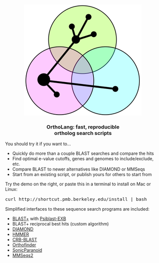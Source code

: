 <center>
<img id="logo" src="/static/ortholang.svg"></img>
<h3 id="tagline">OrthoLang: fast, reproducible<br/>ortholog search scripts</h3>
</center>

You should try it if you want to...

* Quickly do more than a couple BLAST searches and compare the hits
* Find optimal e-value cutoffs, genes and genomes to include/exclude, etc.
* Compare BLAST to newer alternatives like DIAMOND or MMSeqs
* Start from an existing script, or publish yours for others to start from

Try the demo on the right,
or paste this in a terminal to install on Mac or Linux:

<pre style="font-size: 11pt;">
curl http://shortcut.pmb.berkeley.edu/install | bash
</pre>

Simplified interfaces to these sequence search programs are included:

- [BLAST+][5] with [Psiblast-EXB][12]
- BLAST+ reciprocal best hits (custom algorithm)
- [DIAMOND][6]
- [HMMER][7]
- [CRB-BLAST][8]
- [Orthofinder][9]
- [SonicParanoid][10]
- [MMSeqs2][11]

[1]: https://github.com/jefdaj/ortholang
[5]: https://blast.ncbi.nlm.nih.gov/Blast.cgi?CMD=Web&PAGE_TYPE=BlastDocs&DOC_TYPE=Download
[6]: https://github.com/bbuchfink/diamond
[7]: http://hmmer.org/
[8]: https://github.com/cboursnell/crb-blast
[9]: https://github.com/davidemms/OrthoFinder
[10]: http://iwasakilab.bs.s.u-tokyo.ac.jp/sonicparanoid/
[11]: https://github.com/soedinglab/MMseqs2
[12]: https://github.com/kyungtaekLIM/PSI-BLASTexB
